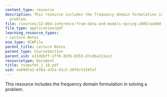 ```yaml
---
content_type: resource
description: This resource includes the frequency domain formulation in solving a
  problem.
file: /courses/12-864-inference-from-data-and-models-spring-2005/aa69dfa26f8aa32ad1c528f6c5318faf_tsamsfmt_1_18.pdf
file_type: application/pdf
learning_resource_types:
- Lecture Notes
ocw_type: OCWFile
parent_title: Lecture Notes
parent_type: CourseSection
parent_uid: e31ddbff-1ff0-3bfb-0353-d7cdba211ac2
resourcetype: Document
title: tsamsfmt_1_18.pdf
uid: aa69dfa2-6f8a-a32a-d1c5-28f6c5318faf
---
```

This resource includes the frequency domain formulation in solving a problem.


